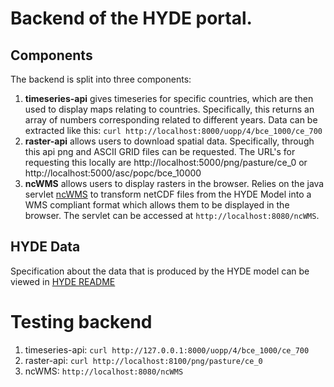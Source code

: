 # Backend of the HYDE portal. 
## Components
The backend is split into three components:
1) **timeseries-api** gives timeseries for specific countries, which are then used to display maps relating to countries. Specifically, this returns an array of numbers corresponding related to different years. Data can be extracted like this: `curl http://localhost:8000/uopp/4/bce_1000/ce_700`
2) **raster-api** allows users to download spatial data. Specifically, through this api png and ASCII GRID files can be requested. The URL's for requesting this locally are http://localhost:5000/png/pasture/ce_0 or http://localhost:5000/asc/popc/bce_10000
3) **ncWMS** allows users to display rasters in the browser. Relies on the java servlet [ncWMS](https://github.com/Reading-eScience-Centre/ncwms) to transform netCDF files from the HYDE Model into a WMS compliant format which allows them to be displayed in the browser. The servlet can be accessed at `http://localhost:8080/ncWMS`.
## HYDE Data
Specification about the data that is produced by the HYDE model can be viewed in [HYDE README](./README-HYDE-MODEL-v3.3.txt) 

# Testing backend
1) timeseries-api: `curl http://127.0.0.1:8000/uopp/4/bce_1000/ce_700`
2) raster-api: `curl http://localhost:8100/png/pasture/ce_0`
3) ncWMS: `http://localhost:8080/ncWMS`